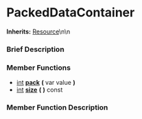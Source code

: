 #  PackedDataContainer  
**Inherits:** [Resource](class_resource)\\n\\n
###  Brief Description  


###  Member Functions 
  * [int](class_int)  **[pack](#pack)**  **(** var value  **)**
  * [int](class_int)  **[size](#size)**  **(** **)** const

###  Member Function Description  
